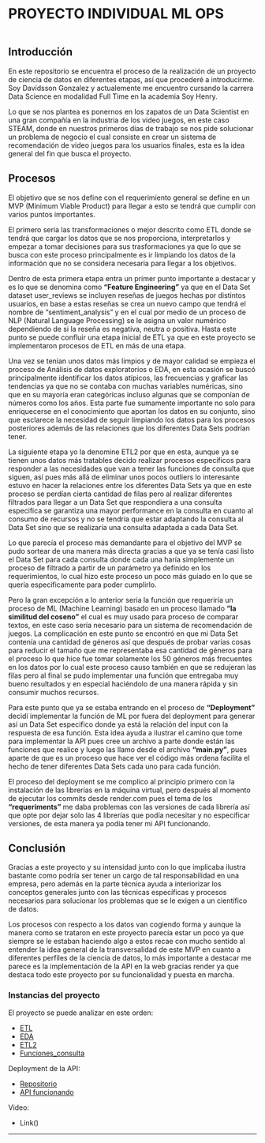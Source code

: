 
# PROYECTO INDIVIDUAL ML OPS 

![]()

## Introducción 

En este repositorio se encuentra el proceso de la realización de un proyecto de ciencia de datos en diferentes etapas, así que procederé a introducirme. Soy Davidsson Gonzalez y actualemente me encuentro cursando la carrera Data Science en modalidad Full Time en la academia Soy Henry. 

Lo que se nos plantea es ponernos en los zapatos de un Data Scientist en una gran compañía en la industria de los video juegos, en este caso STEAM, donde en nuestros primeros días de trabajo se nos pide solucionar un problema de negocio el cual consiste en crear un sistema de recomendación de video juegos para los usuarios finales, esta es la idea general del fin que busca el proyecto. 

## Procesos 

El objetivo que se nos define con el requerimiento general se define en un MVP (Minimum Viable Product) para llegar a esto se tendrá que cumplir con varios puntos importantes. 

El primero seria las transformaciones o mejor descrito como ETL donde se tendrá que cargar los datos que se nos proporciona, interpretarlos y empezar a tomar decisiones para sus trasformaciones ya que lo que se busca con este proceso principalmente es ir limpiando los datos de la información que no se considera necesaria para llegar a los objetivos. 

Dentro de esta primera etapa entra un primer punto importante a destacar y es lo que se denomina como **“Feature Engineering”** ya que en el Data Set dataset user_reviews se incluyen reseñas de juegos hechas por distintos usuarios, en base a estas reseñas se crea un nuevo campo que tendrá el nombre de “sentiment_analysis” y en el cual por medio de un proceso de NLP (Natural Language Processing) se le asigna un valor numérico dependiendo de si la reseña es negativa, neutra o positiva. Hasta este punto se puede confluir una etapa inicial de ETL ya que en este proyecto se implementaron procesos de ETL en más de una etapa. 

Una vez se tenían unos datos más limpios y de mayor calidad se empieza el proceso de Análisis de datos exploratorios o EDA, en esta ocasión se buscó principalmente identificar los datos atípicos, las frecuencias y graficar las tendencias ya que no se contaba con muchas variables numéricas, sino que en su mayoría eran categóricas incluso algunas que se componían de números como los años. Esta parte fue sumamente importante no solo para enriquecerse en el conocimiento que aportan los datos en su conjunto, sino que esclarece la necesidad de seguir limpiando los datos para los procesos posteriores además de las relaciones que los diferentes Data Sets podrían tener. 

La siguiente etapa yo la denomine ETL2 por que en esta, aunque ya se tienen unos datos más tratables decido realizar procesos específicos para responder a las necesidades que van a tener las funciones de consulta que siguen, así pues más allá de eliminar unos pocos outliers lo interesante estuvo en hacer la relaciones entre los diferentes Data Sets ya que en este proceso se perdían cierta cantidad de filas pero al realizar diferentes filtrados para llegar a un Data Set que respondiera a una consulta especifica se garantiza una mayor performance en la consulta en cuanto al consumo de recursos y no se tendría que estar adaptando la consulta al Data Set sino que se realizaría una consulta adaptada a cada Data Set. 

Lo que parecía el proceso más demandante para el objetivo del MVP se pudo sortear de una manera más directa gracias a que ya se tenía casi listo el Data Set para cada consulta donde cada una haría simplemente un proceso de filtrado a partir de un parámetro ya definido en los requerimientos, lo cual hizo este proceso un poco más guiado en lo que se quería específicamente para poder cumplirlo. 

Pero la gran excepción a lo anterior seria la función que requeriría un proceso de ML (Machine Learning) basado en un proceso llamado **“la similitud del coseno”** el cual es muy usado para proceso de comparar textos, en este caso sería necesario para un sistema de recomendación de juegos. La complicación en este punto se encontró en que mi Data Set contenía una cantidad de géneros así que después de probar varias cosas para reducir el tamaño que me representaba esa cantidad de géneros para el proceso lo que hice fue tomar solamente los 50 géneros más frecuentes en los datos por lo cual este proceso causo también en que se redujeran las filas pero al final se pudo implementar una función que entregaba muy bueno resultados y en especial haciéndolo  de una manera rápida y sin consumir muchos recursos. 

Para este punto que ya se estaba entrando en el proceso de **“Deployment”** decidí implementar la función de ML por fuera del deployment para generar así un Data Set especifico donde ya está la relación del input con la respuesta de esa función. Esta idea ayuda a ilustrar el camino que tome para implementar la API pues cree un archivo a parte donde están las funciones que realice y luego las llamo desde el archivo **“main.py”**, pues aparte de que es un proceso que hace ver el código más ordena facilita el hecho de tener diferentes Data Sets cada uno para cada función. 

El proceso del deployment se me complico al principio primero con la instalación de las librerías en la máquina virtual, pero después al momento de ejecutar los commits desde render.com pues el tema de los **“requeriments”** me daba problemas con las versiones de cada librería así que opte por dejar solo las 4 librerías que podía necesitar y no especificar versiones, de esta manera ya podía tener mi API funcionando. 

## Conclusión 

Gracias a este proyecto y su intensidad junto con lo que implicaba ilustra bastante como podría ser tener un cargo de tal responsabilidad en una empresa, pero además en la parte técnica ayuda a interiorizar los conceptos generales junto con las técnicas específicas y procesos necesarios para solucionar los problemas que se le exigen a un científico de datos. 

Los procesos con respecto a los datos van cogiendo forma y aunque la manera como se trataron en este proyecto parecía estar un poco ya que siempre se le estaban haciendo algo a estos recae con mucho sentido al entender la idea general de la transversalidad de este MVP en cuanto a diferentes perfiles de la ciencia de datos, lo más importante a destacar me parece es la implementación de la API en la web gracias render ya que destaca todo este proyecto por su funcionalidad y puesta en marcha.

### Instancias del proyecto

El proyecto se puede analizar en este orden: 

- [ETL](https://github.com/DavidssonGon/PI_ML_OPS_STEAM_DSFT17/blob/main/ETL.ipynb)
- [EDA](https://github.com/DavidssonGon/PI_ML_OPS_STEAM_DSFT17/blob/main/EDA.ipynb)
- [ETL2](https://github.com/DavidssonGon/PI_ML_OPS_STEAM_DSFT17/blob/main/ETL2.ipynb)
- [Funciones_consulta](https://github.com/DavidssonGon/PI_ML_OPS_STEAM_DSFT17/blob/main/Funciones_consulta.ipynb)

Deployment de la API:

- [Repositorio](https://github.com/DavidssonGon/PI_ML_OPS_API)
- [API funcionando](https://consultas-db-steam.onrender.com/)

Video:
- Link()

---